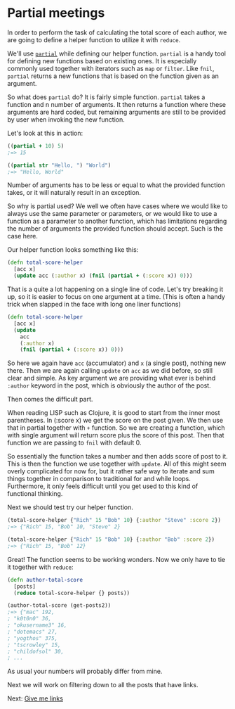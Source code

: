 # Partial meetings

In order to perform the task of calculating the total score of each author,
we are going to define a helper function to utilize it with `reduce`.

We'll use [`partial`](https://clojuredocs.org/clojure.core/partial) while defining our helper function.
`partial` is a handy tool for defining new functions based on existing ones.
It is especially commonly used together with iterators such as `map` or `filter`.
Like `fnil`,
`partial` returns a new functions that is based on the function given as an argument.

So what does `partial` do?
It is fairly simple function.
`partial` takes a function and n number of arguments.
It then returns a function where these arguments are hard coded,
but remaining arguments are still to be provided by user when invoking the new function.

Let's look at this in action:

```clojure
((partial + 10) 5)
;=> 15

((partial str "Hello, ") "World")
;=> "Hello, World"
```

Number of arguments has to be less or equal to what the provided function takes,
or it will naturally result in an exception.

So why is partial used?
We well we often have cases where we would like to always use the same parameter or parameters,
or we would like to use a function as a parameter to another function,
which has limitations regarding the number of arguments the provided function should accept.
Such is the case here.

Our helper function looks something like this:

```clojure
(defn total-score-helper
  [acc x]
  (update acc (:author x) (fnil (partial + (:score x)) 0)))
```

That is a quite a lot happening on a single line of code.
Let's try breaking it up,
so it is easier to focus on one argument at a time.
(This is often a handy trick when slapped in the face with long one liner functions)

```clojure
(defn total-score-helper
  [acc x]
  (update
    acc
    (:author x)
    (fnil (partial + (:score x)) 0)))
```

So here we again have `acc` (accumulator) and `x` (a single post),
nothing new there.
Then we are again calling `update` on `acc` as we did before,
so still clear and simple.
As key argument we are providing what ever is behind `:author` keyword in the post,
which is obviously the author of the post.

Then comes the difficult part.

When reading LISP such as Clojure,
it is good to start from the inner most parentheses.
In (:score x) we get the score on the post given.
We then use that in partial together with `+` function.
So we are creating a function,
which with single argument will return score plus the score of this post.
Then that function we are passing to `fnil` with default 0.

So essentially the function takes a number and then adds score of post to it.
This is then the function we use together with `update`.
All of this might seem overly complicated for now for,
but it rather safe way to iterate and sum things together in comparison to traditional for and while loops.
Furthermore,
it only feels difficult until you get used to this kind of functional thinking.

Next we should test try our helper function.

```clojure
(total-score-helper {"Rich" 15 "Bob" 10} {:author "Steve" :score 2})
;=> {"Rich" 15, "Bob" 10, "Steve" 2}

(total-score-helper {"Rich" 15 "Bob" 10} {:author "Bob" :score 2})
;=> {"Rich" 15, "Bob" 12}
```

Great! The function seems to be working wonders.
Now we only have to tie it together with `reduce`:

```clojure
(defn author-total-score
  [posts]
  (reduce total-score-helper {} posts))

(author-total-score (get-posts2))
;=> {"mac" 192,
; "k0t0n0" 36,
; "okusername3" 16,
; "dotemacs" 27,
; "yogthos" 375,
; "tscrowley" 15,
; "childofsol" 30,
; ...
```

As usual your numbers will probably differ from mine.

Next we will work on filtering down to all the posts that have links.

Next: [Give me links](6-give-me-links.md)
